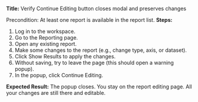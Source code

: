 **Title:** Verify Continue Editing button closes modal and preserves changes

Precondition:
At least one report is available in the report list.
**Steps:**
1. Log in to the workspace.
2. Go to the Reporting page.
3. Open any existing report.
4. Make some changes to the report (e.g., change type, axis, or dataset).
5. Click Show Results to apply the changes.
6. Without saving, try to leave the page (this should open a warning popup).
7. In the popup, click Continue Editing.

**Expected Result:**
The popup closes.
You stay on the report editing page.
All your changes are still there and editable.